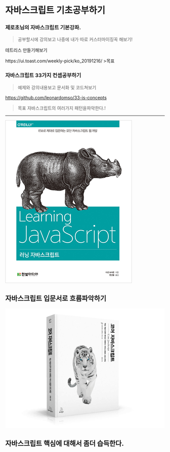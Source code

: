 # 자바스크립트 기초공부하기

### 제로초님의 자바스크립트 기본강좌.

> 공부할시에 강의보고 나중에 내가 따로 커스터마이징꼭 해보기! 
<p> 테트리스 만들기해보기</p>
https://ui.toast.com/weekly-pick/ko_20191216/
>목표

### 자바스크립트 33가지 컨셉공부하기
> 예제와 강의내용보고 문서화 및 코드쳐보기

https://github.com/leonardomso/33-js-concepts

> 목표 자바스크립트의 여러가지 패턴을파악한다.!


<hr>

<img src= "image.jpg">  
<h2>자바스크립트 입문서로 흐름파악하기 </h2>


<img src= "core.png">  
<h2> 자바스크립트 핵심에 대해서 좀더 습득한다. </h2>

